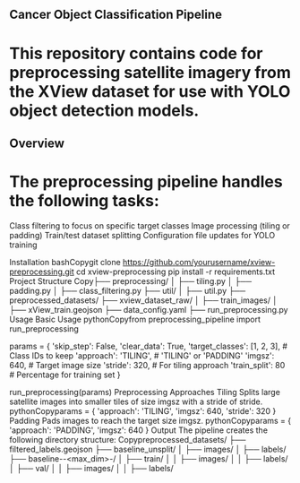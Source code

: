 ## Cancer Object Classification Pipeline
# This repository contains code for preprocessing satellite imagery from the XView dataset for use with YOLO object detection models.
## Overview
# The preprocessing pipeline handles the following tasks:

Class filtering to focus on specific target classes
Image processing (tiling or padding)
Train/test dataset splitting
Configuration file updates for YOLO training

Installation
bashCopygit clone https://github.com/yourusername/xview-preprocessing.git
cd xview-preprocessing
pip install -r requirements.txt
Project Structure
Copy├── preprocessing/
│   ├── tiling.py
│   ├── padding.py
│   ├── class_filtering.py
├── util/
│   ├── util.py
├── preprocessed_datasets/
├── xview_dataset_raw/
│   ├── train_images/
│   ├── xView_train.geojson
├── data_config.yaml
├── run_preprocessing.py
Usage
Basic Usage
pythonCopyfrom preprocessing_pipeline import run_preprocessing

params = {
    'skip_step': False,
    'clear_data': True,
    'target_classes': [1, 2, 3],  # Class IDs to keep
    'approach': 'TILING',         # 'TILING' or 'PADDING'
    'imgsz': 640,                 # Target image size
    'stride': 320,                # For tiling approach
    'train_split': 80             # Percentage for training set
}

run_preprocessing(params)
Preprocessing Approaches
Tiling
Splits large satellite images into smaller tiles of size imgsz with a stride of stride.
pythonCopyparams = {
    'approach': 'TILING',
    'imgsz': 640,
    'stride': 320
}
Padding
Pads images to reach the target size imgsz.
pythonCopyparams = {
    'approach': 'PADDING',
    'imgsz': 640
}
Output
The pipeline creates the following directory structure:
Copypreprocessed_datasets/
├── filtered_labels.geojson
├── baseline_unsplit/
│   ├── images/
│   ├── labels/
├── baseline-<approach>-<max_dim>-<imgsz>/
│   ├── train/
│   │   ├── images/
│   │   ├── labels/
│   ├── val/
│   │   ├── images/
│   │   ├── labels/
